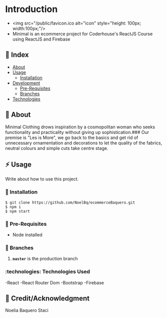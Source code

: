
# Introduction
- <img src="/public/favicon.ico alt="icon" style="height: 100px; width:100px;"/>
- Minimal is an ecommerce project for Coderhouse's ReactJS Course using ReactJS and Firebase

## :ledger: Index

- [About](#beginner-about)
- [Usage](#zap-usage)
  - [Installation](#electric_plug-installation)
- [Development](#wrench-development)
  - [Pre-Requisites](#notebook-pre-requisites)
  - [Branches](#cactus-branches)
- [Technologies](#technologies)


##  :beginner: About
Minimal Clothing  drows inspiration by a cosmopolitan woman who seeks functionality and practicality without giving up sophistication.### Our premise is "Les is More", we go  back to the basics and get rid of unnecessary ornamentation and decorations to let the quality of the fabrics, neutral colours and simple cuts take centre stage.

## :zap: Usage
Write about how to use this project.

###  :electric_plug: Installation

```
$ git clone https://github.com/NoelBq/ecommerceBaquero.git
$ npm i 
$ npm start

```
### :notebook: Pre-Requisites

-  Node installed

 ### :cactus: Branches

1. **`master`** is the production branch

 ### :technologies: Technologies Used 
  
  -React
  -React Router Dom
  -Bootstrap
  -Firebase

## :star2: Credit/Acknowledgment
Noelia Baquero Staci
